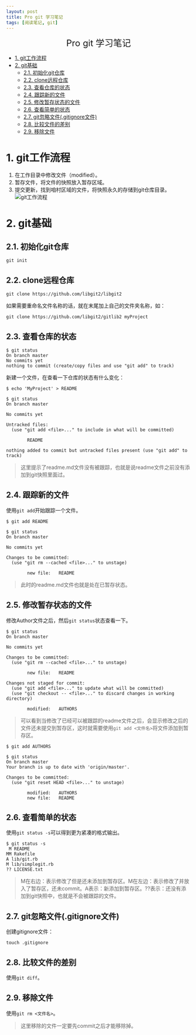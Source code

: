 ```yaml
---
layout: post
title: Pro git 学习笔记
tags: [阅读笔记, git]
---
```


<p align="center"><font size = 5>Pro git 学习笔记</font></p>

<!-- TOC -->

- [1. git工作流程](#1-git工作流程)
- [2. git基础](#2-git基础)
    - [2.1. 初始化git仓库](#21-初始化git仓库)
    - [2.2. clone远程仓库](#22-clone远程仓库)
    - [2.3. 查看仓库的状态](#23-查看仓库的状态)
    - [2.4. 跟踪新的文件](#24-跟踪新的文件)
    - [2.5. 修改暂存状态的文件](#25-修改暂存状态的文件)
    - [2.6. 查看简单的状态](#26-查看简单的状态)
    - [2.7. git忽略文件(.gitignore文件)](#27-git忽略文件gitignore文件)
    - [2.8. 比较文件的差别](#28-比较文件的差别)
    - [2.9. 移除文件](#29-移除文件)

<!-- /TOC -->


# 1. git工作流程

1. 在工作目录中修改文件（modified）。
2. 暂存文件，将文件的快照放入暂存区域。
3. 提交更新，找到咱村区域的文件，将快照永久的存储到git仓库目录。
   ![git工作流程]()

# 2. git基础

## 2.1. 初始化git仓库
```
git init
```

## 2.2. clone远程仓库
```
git clone https://github.com/libgit2/libgit2
```
如果需要重命名文件名称的话，就在末尾加上自己的文件夹名称，如：
```
git clone https://github.com/libgit2/gitlib2 myProject
```

## 2.3. 查看仓库的状态
```
$ git status
On branch master
No commits yet
nothing to commit (create/copy files and use "git add" to track)
```

新建一个文件，在查看一下仓库的状态有什么变化：
```
$ echo 'MyProject' > README

$ git status
On branch master

No commits yet

Untracked files:
  (use "git add <file>..." to include in what will be committed)

        README

nothing added to commit but untracked files present (use "git add" to track)
```
> 这里提示了readme.md文件没有被跟踪，也就是说readme文件之前没有添加到git快照里面过。

## 2.4. 跟踪新的文件
使用`git add`开始跟踪一个文件。
```
$ git add README

$ git status
On branch master

No commits yet

Changes to be committed:
  (use "git rm --cached <file>..." to unstage)

        new file:   README

```
> 此时的readme.md文件也就是处在已暂存状态。

## 2.5. 修改暂存状态的文件
修改Author文件之后，然后`git status`状态查看一下。
```
$ git status
On branch master

No commits yet

Changes to be committed:
  (use "git rm --cached <file>..." to unstage)

        new file:   README

Changes not staged for commit:
  (use "git add <file>..." to update what will be committed)
  (use "git checkout -- <file>..." to discard changes in working directory)

        modified:   AUTHORS
```
> 可以看到当修改了已经可以被跟踪的readme文件之后，会显示修改之后的文件还未提交到暂存区，这时就需要使用`git add <文件名>`将文件添加到暂存区。
```
$ git add AUTHORS

$ git status
On branch master
Your branch is up to date with 'origin/master'.

Changes to be committed:
  (use "git reset HEAD <file>..." to unstage)

        modified:   AUTHORS
        new file:   README
```

## 2.6. 查看简单的状态
使用`git status -s`可以得到更为紧凑的格式输出。
```
$ git status -s
 M README
MM Rakefile
A lib/git.rb
M lib/simplegit.rb
?? LICENSE.txt
```
> M在右边：表示修改了但是还未添加到暂存区。M在左边：表示修改了并放入了暂存区，还未commit。A表示：新添加到暂存区。??表示：还没有添加到git快照中，也就是不会被跟踪的文件。

## 2.7. git忽略文件(.gitignore文件)
创建gitignore文件：
```
touch .gitignore
```
## 2.8. 比较文件的差别
使用`git diff`。

## 2.9. 移除文件
使用`git rm <文件名>`。
> 这里移除的文件一定要先commit之后才能移除掉。
